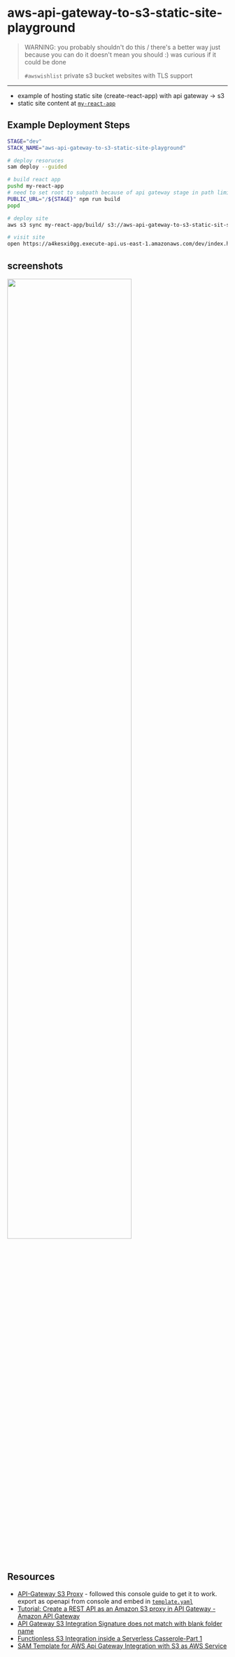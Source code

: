 # aws-api-gateway-to-s3-static-site-playground

> WARNING: you probably shouldn't do this / there's a better way
> just because you can do it doesn't mean you should :)
> was curious if it could be done
>
> `#awswishlist` private s3 bucket websites with TLS support

---

* example of hosting static site (create-react-app) with api gateway -> s3
* static site content at [`my-react-app`](my-react-app)

## Example Deployment Steps

```sh
STAGE="dev"
STACK_NAME="aws-api-gateway-to-s3-static-site-playground"

# deploy resoruces
sam deploy --guided

# build react app
pushd my-react-app
# need to set root to subpath because of api gateway stage in path limitation
PUBLIC_URL="/${STAGE}" npm run build
popd

# deploy site
aws s3 sync my-react-app/build/ s3://aws-api-gateway-to-s3-static-sit-staticsitebucket-2k3gk0lgl72u

# visit site
open https://a4kesxi0gg.execute-api.us-east-1.amazonaws.com/dev/index.html
```

## screenshots

<img src="https://www.evernote.com/l/AAGTad9n-GJE1YUX1WX9hfouZMDLl7DaKSkB/image.png" alt="" width="75%" />

## Resources

* [API-Gateway S3 Proxy](https://jcdubs.medium.com/api-gateway-s3-proxy-a72e398b4d03) - followed this console guide to get it to work.  export as openapi from console and embed in [`template.yaml`](template.yaml)
* [Tutorial: Create a REST API as an Amazon S3 proxy in API Gateway - Amazon API Gateway](https://docs.aws.amazon.com/apigateway/latest/developerguide/integrating-api-with-aws-services-s3.html#api-items-in-folder-as-s3-objects-in-bucket)
* [API Gateway S3 Integration Signature does not match with blank folder name](https://stackoverflow.com/questions/64539716/api-gateway-s3-integration-signature-does-not-match-with-blank-folder-name)
* [Functionless S3 Integration inside a Serverless Casserole-Part 1](https://medium.com/lego-engineering/functionless-s3-integration-inside-a-serverless-casserole-part-1-b300085eea78)
* [SAM Template for AWS Api Gateway Integration with S3 as AWS Service](https://stackoverflow.com/questions/60488172/sam-template-for-aws-api-gateway-integration-with-s3-as-aws-service)